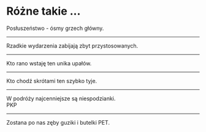 # Różne takie ...

Posłuszeństwo - ósmy grzech główny.

---

Rzadkie wydarzenia zabijają zbyt przystosowanych.

---

Kto rano wstaję ten unika upałów.

---

Kto chodź skrótami ten szybko tyje.

---

W podróży najcenniejsze są niespodzianki.  
PKP

---

Zostana po nas zęby guziki i butelki PET.
